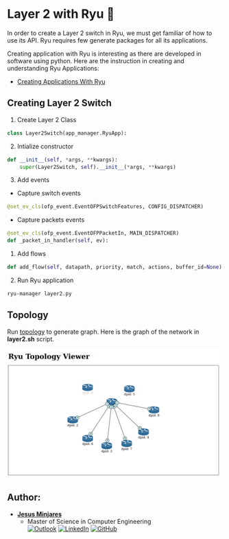 # Layer 2 with Ryu :dragon:

In order to create a Layer 2 switch in Ryu, we must get familiar of how to use its API. Ryu requires few generate packages for all its applications.

Creating application with Ryu is interesting as there are developed in software using python. Here are the instruction in creating and understanding Ryu Applications: 

* [Creating Applications With Ryu](CreatingApplicationWithRyu.md)

## Creating Layer 2 Switch
1) Create Layer 2 Class
```python
class Layer2Switch(app_manager.RyuApp):
```
2) Intialize constructor
```python
def __init__(self, *args, **kwargs):
    super(Layer2Switch, self).__init__(*args, **kwargs)
```
3) Add events
* Capture switch events
```python 
@set_ev_cls(ofp_event.EventOFPSwitchFeatures, CONFIG_DISPATCHER)
```
* Capture packets events
```python
@set_ev_cls(ofp_event.EventOFPPacketIn, MAIN_DISPATCHER)
def _packet_in_handler(self, ev):      
```
1) Add flows
```python
def add_flow(self, datapath, priority, match, actions, buffer_id=None):
```
2) Run Ryu application
```bash
ryu-manager layer2.py
```

## Topology
Run [topology](TopologyWithRyu.md) to generate graph. Here is the graph of the network in **layer2.sh** script.

![alt text](https://github.com/jminjares4/Selected-Areas-in-Networks-Ryu-Project/blob/main/Topology-images/Layer%202%20Topology.png)


## **Author:**
* [**Jesus Minjares**](https://github.com/jminjares4)<br>
  * Master of Science in Computer Engineering<br>
[![Outlook](https://img.shields.io/badge/Microsoft_Outlook-0078D4?style=for-the-badge&logo=microsoft-outlook&logoColor=white&style=flat)](mailto:jminjares4@miners.utep.edu) 
[![LinkedIn](https://img.shields.io/badge/LinkedIn-0077B5?style=for-the-badge&logo=linkedin&logoColor=white&style=flat)](https://www.linkedin.com/in/jesus-minjares-157a21195/) [![GitHub](https://img.shields.io/badge/GitHub-100000?style=for-the-badge&logo=github&logoColor=white&style=flat)](https://github.com/jminjares4)
